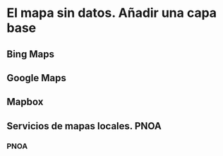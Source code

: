 # El mapa sin datos. Añadir una capa base

## Bing Maps

## Google Maps

## Mapbox

## Servicios de mapas locales. PNOA

### PNOA